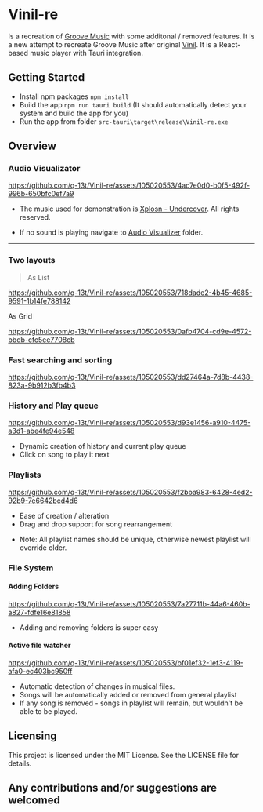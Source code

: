 # Vinil-re

Is a recreation of [Groove Music](https://en.wikipedia.org/wiki/Groove_Music) with some additonal / removed features. It is a new attempt to recreate Groove Music after original [Vinil](https://github.com/q-13t/vinil). It is a React-based music player with Tauri integration.

## Getting Started

- Install npm packages `npm install`
- Build the app `npm run tauri build`
    (It should automatically detect your system and build the app for you)
- Run the app from folder  `src-tauri\target\release\Vinil-re.exe`

## Overview
### Audio Visualizator

https://github.com/q-13t/Vinil-re/assets/105020553/4ac7e0d0-b0f5-492f-996b-650bfc0ef7a9


* The music used for demonstration is  [Xplosn - Undercover](https://soundcloud.com/xplosn/undercover-free-dl?utm_source=clipboard&utm_medium=text&utm_campaign=social_sharing). All rights reserved.

* If no sound is playing navigate to [Audio Visualizer](https://youtu.be/LVJJR_IH5Mo) folder.

___
### Two layouts
>As List
>
https://github.com/q-13t/Vinil-re/assets/105020553/718dade2-4b45-4685-9591-1b14fe788142

As Grid

https://github.com/q-13t/Vinil-re/assets/105020553/0afb4704-cd9e-4572-bbdb-cfc5ee7708cb

### Fast searching and sorting

https://github.com/q-13t/Vinil-re/assets/105020553/dd27464a-7d8b-4438-823a-9b912b3fb4b3


### History and Play queue

https://github.com/q-13t/Vinil-re/assets/105020553/d93e1456-a910-4475-a3d1-abe4fe94e548

- Dynamic creation of history and current play queue
- Click on song to play it next

### Playlists

https://github.com/q-13t/Vinil-re/assets/105020553/f2bba983-6428-4ed2-92b9-7e6642bcd4d6

- Ease of creation / alteration
- Drag and drop support for song rearrangement 

* Note: All playlist names should be unique, otherwise newest playlist will override older.

### File System
#### Adding Folders

https://github.com/q-13t/Vinil-re/assets/105020553/7a27711b-44a6-460b-a827-fdfe16e81858

- Adding and removing folders is super easy

#### Active file watcher

https://github.com/q-13t/Vinil-re/assets/105020553/bf01ef32-1ef3-4119-afa0-ec403bc950ff

- Automatic detection of changes in musical files.
- Songs will be automatically added or removed from general playlist
- If any song is removed - songs in playlist will remain, but wouldn't be able to be played.

## Licensing
This project is licensed under the MIT License. See the LICENSE file for details.

## Any contributions and/or suggestions are welcomed
